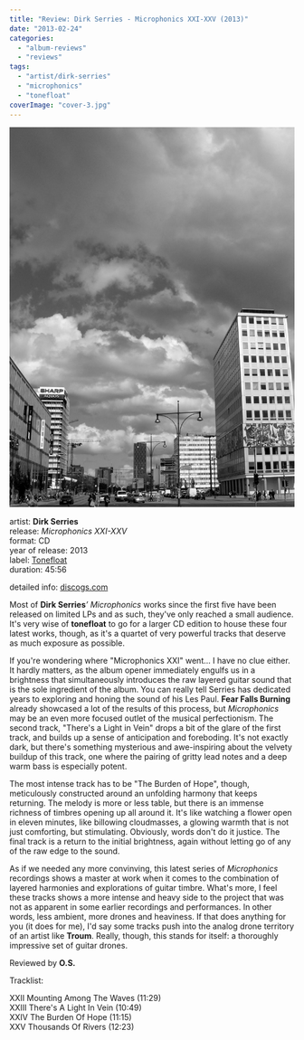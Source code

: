 ```yaml
---
title: "Review: Dirk Serries - Microphonics XXI-XXV (2013)"
date: "2013-02-24"
categories: 
  - "album-reviews"
  - "reviews"
tags: 
  - "artist/dirk-serries"
  - "microphonics"
  - "tonefloat"
coverImage: "cover-3.jpg"
---
```


[![](images/cover-3.jpg)](http://www.eveningoflight.nl/wordpress/wp-content/uploads/2018/09/cover-3.jpg)

artist: **Dirk Serries**  
release: _Microphonics XXI-XXV_  
format: CD  
year of release: 2013  
label: [Tonefloat](http://tonefloatrecords.blogspot.nl/)  
duration: 45:56

detailed info: [discogs.com](http://www.discogs.com/Dirk-Serries-Microphonics-XXI-XXV-Mounting-Among-The-Waves-Theres-A-Light-In-Vein-The-Burden-Of-Hope/release/4243116)

Most of **Dirk Serries**_’ Microphonics_ works since the first five have been released on limited LPs and as such, they've only reached a small audience. It's very wise of **tonefloat** to go for a larger CD edition to house these four latest works, though, as it's a quartet of very powerful tracks that deserve as much exposure as possible.

If you're wondering where "Microphonics XXI" went... I have no clue either. It hardly matters, as the album opener immediately engulfs us in a brightness that simultaneously introduces the raw layered guitar sound that is the sole ingredient of the album. You can really tell Serries has dedicated years to exploring and honing the sound of his Les Paul. **Fear Falls Burning** already showcased a lot of the results of this process, but _Microphonics_ may be an even more focused outlet of the musical perfectionism. The second track, "There's a Light in Vein" drops a bit of the glare of the first track, and builds up a sense of anticipation and foreboding. It's not exactly dark, but there's something mysterious and awe-inspiring about the velvety buildup of this track, one where the pairing of gritty lead notes and a deep warm bass is especially potent.

The most intense track has to be "The Burden of Hope", though, meticulously constructed around an unfolding harmony that keeps returning. The melody is more or less table, but there is an immense richness of timbres opening up all around it. It's like watching a flower open in eleven minutes, like billowing cloudmasses, a glowing warmth that is not just comforting, but stimulating. Obviously, words don't do it justice. The final track is a return to the initial brightness, again without letting go of any of the raw edge to the sound.

As if we needed any more convinving, this latest series of _Microphonics_ recordings shows a master at work when it comes to the combination of layered harmonies and explorations of guitar timbre. What's more, I feel these tracks shows a more intense and heavy side to the project that was not as apparent in some earlier recordings and performances. In other words, less ambient, more drones and heaviness. If that does anything for you (it does for me), I'd say some tracks push into the analog drone territory of an artist like **Troum**. Really, though, this stands for itself: a thoroughly impressive set of guitar drones.

Reviewed by **O.S.**

Tracklist:

XXII Mounting Among The Waves (11:29)  
XXIII There's A Light In Vein (10:49)  
XXIV The Burden Of Hope (11:15)  
XXV Thousands Of Rivers (12:23)

